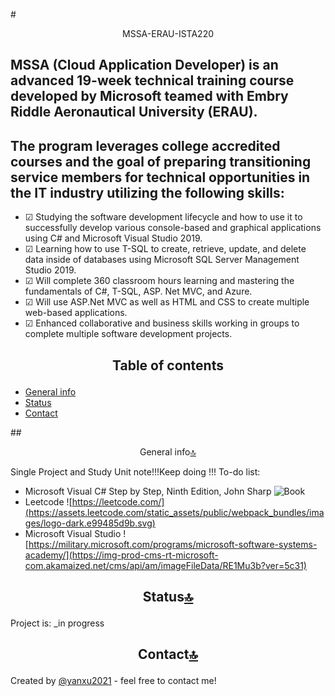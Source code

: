 #<p align ="center">  MSSA-ERAU-ISTA220
## MSSA (Cloud Application Developer) is an advanced 19-week technical training course developed by Microsoft teamed with Embry Riddle Aeronautical University (ERAU). 
## The program leverages college accredited courses and the goal of preparing transitioning service members for technical opportunities in the IT industry utilizing the following skills:
* ☑ Studying the software development lifecycle and how to use it to successfully develop various console-based and graphical applications using C# and Microsoft Visual Studio 2019.
* ☑ Learning how to use T-SQL to create, retrieve, update, and delete data inside of databases using Microsoft SQL Server Management Studio 2019.
* ☑ Will complete 360 classroom hours learning and mastering the fundamentals of C#, T-SQL, ASP. Net MVC, and Azure.
* ☑ Will use ASP.Net MVC as well as HTML and CSS to create multiple web-based applications.
* ☑ Enhanced collaborative and business skills working in groups to complete multiple software development projects.

## <p align ="center"> Table of contents
* [General info](#general-info)
* [Status](#status)
* [Contact](#contact)

##<p align ="center">  General info[🔝](#table-of-contents) </p> 
Single Project and Study Unit note!!!Keep doing !!!
To-do list:
* Microsoft Visual C# Step by Step, Ninth Edition, John Sharp
![Book](https://images-na.ssl-images-amazon.com/images/I/415iwqX-tkL._SX407_BO1,204,203,200_.jpg)
* Leetcode
![https://leetcode.com/](https://assets.leetcode.com/static_assets/public/webpack_bundles/images/logo-dark.e99485d9b.svg)
* Microsoft Visual Studio
![https://military.microsoft.com/programs/microsoft-software-systems-academy/](https://img-prod-cms-rt-microsoft-com.akamaized.net/cms/api/am/imageFileData/RE1Mu3b?ver=5c31)

## <p align ="center"> Status[🔝](#table-of-contents) </p> 
Project is: _in progress

## <p align ="center"> Contact[🔝](#table-of-contents) </p> 
Created by [@yanxu2021](https://www.linkedin.com/in/yanxu2021/) - feel free to contact me!
